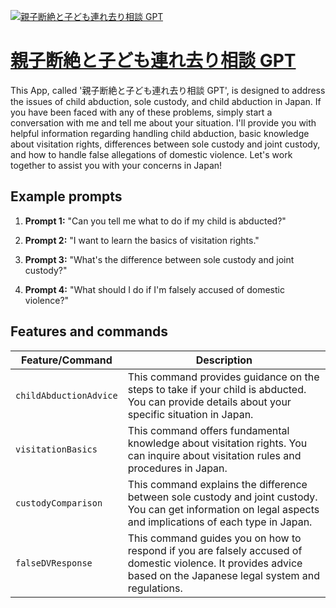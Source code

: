[![親子断絶と子ども連れ去り相談 GPT](https://files.oaiusercontent.com/file-yZhDWPQoLbZsFvXCVTRxVnVg?se=2123-10-18T13%3A39%3A26Z&sp=r&sv=2021-08-06&sr=b&rscc=max-age%3D31536000%2C%20immutable&rscd=attachment%3B%20filename%3D23ad6dd1-8e3e-484c-95e3-38e1044e78b9.png&sig=rBWNjt%2BEMH9mQYdeU8y9ygcVODtp5PRJPikqnOT5PhU%3D)](https://chat.openai.com/g/g-HwOs8Na3v-qin-zi-duan-jue-tozi-domolian-requ-rixiang-tan-gpt)

# [親子断絶と子ども連れ去り相談 GPT](https://chat.openai.com/g/g-HwOs8Na3v-qin-zi-duan-jue-tozi-domolian-requ-rixiang-tan-gpt)

This App, called '親子断絶と子ども連れ去り相談 GPT', is designed to address the issues of child abduction, sole custody, and child abduction in Japan. If you have been faced with any of these problems, simply start a conversation with me and tell me about your situation. I'll provide you with helpful information regarding handling child abduction, basic knowledge about visitation rights, differences between sole custody and joint custody, and how to handle false allegations of domestic violence. Let's work together to assist you with your concerns in Japan!

## Example prompts

1. **Prompt 1:** "Can you tell me what to do if my child is abducted?"

2. **Prompt 2:** "I want to learn the basics of visitation rights."

3. **Prompt 3:** "What's the difference between sole custody and joint custody?"

4. **Prompt 4:** "What should I do if I'm falsely accused of domestic violence?"

## Features and commands

| Feature/Command | Description |
| --- | --- |
| `childAbductionAdvice` | This command provides guidance on the steps to take if your child is abducted. You can provide details about your specific situation in Japan. |
| `visitationBasics` | This command offers fundamental knowledge about visitation rights. You can inquire about visitation rules and procedures in Japan. |
| `custodyComparison` | This command explains the difference between sole custody and joint custody. You can get information on legal aspects and implications of each type in Japan. |
| `falseDVResponse` | This command guides you on how to respond if you are falsely accused of domestic violence. It provides advice based on the Japanese legal system and regulations. |